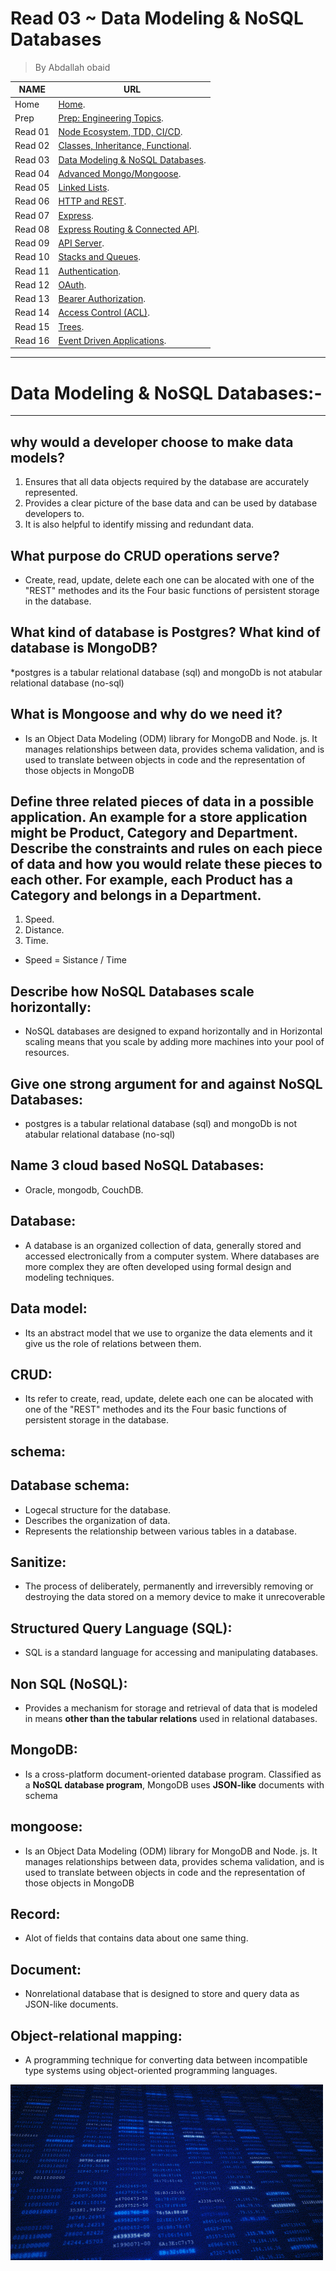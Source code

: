 # Read 03 ~ Data Modeling & NoSQL Databases
> By Abdallah obaid

**NAME**     | **URL**
------------ | -------------
Home         | [Home](https://abdallah-401-advanced-javascript.github.io/reading-notes-401/).
 Prep        | [Prep: Engineering Topics](https://abdallah-401-advanced-javascript.github.io/reading-notes-401/Prep).
 Read 01     | [Node Ecosystem, TDD, CI/CD](https://abdallah-401-advanced-javascript.github.io/reading-notes-401/class-01).
 Read 02     | [Classes, Inheritance, Functional](https://abdallah-401-advanced-javascript.github.io/reading-notes-401/class-02).
 Read 03     | [Data Modeling & NoSQL Databases](https://abdallah-401-advanced-javascript.github.io/reading-notes-401/class-03).
 Read 04     | [Advanced Mongo/Mongoose](https://abdallah-401-advanced-javascript.github.io/reading-notes-401/class-04).
 Read 05     | [Linked Lists](https://abdallah-401-advanced-javascript.github.io/reading-notes-401/class-05).
 Read 06     | [HTTP and REST](https://abdallah-401-advanced-javascript.github.io/reading-notes-401/class-06).
 Read 07     | [Express](https://abdallah-401-advanced-javascript.github.io/reading-notes-401/class-07).
 Read 08     | [Express Routing & Connected API](https://abdallah-401-advanced-javascript.github.io/reading-notes-401/class-08).
 Read 09     | [API Server](https://abdallah-401-advanced-javascript.github.io/reading-notes-401/class-09).
 Read 10     | [Stacks and Queues](https://abdallah-401-advanced-javascript.github.io/reading-notes-401/class-10).
 Read 11     | [Authentication](https://abdallah-401-advanced-javascript.github.io/reading-notes-401/class-11).
 Read 12     | [OAuth](https://abdallah-401-advanced-javascript.github.io/reading-notes-401/class-12).
 Read 13     | [Bearer Authorization](https://abdallah-401-advanced-javascript.github.io/reading-notes-401/class-13).
 Read 14     | [Access Control (ACL)](https://abdallah-401-advanced-javascript.github.io/reading-notes-401/class-14).
 Read 15     | [Trees](https://abdallah-401-advanced-javascript.github.io/reading-notes-401/class-15).
 Read 16     | [Event Driven Applications](https://abdallah-401-advanced-javascript.github.io/reading-notes-401/class-16).

 
----------------------------------
# Data Modeling & NoSQL Databases:-
----------------------------------

 ## why would a developer choose to make data models?
  1. Ensures that all data objects required by the database are accurately represented.
  2. Provides a clear picture of the base data and can be used by database developers to.
  3. It is also helpful to identify missing and redundant data.

 ## What purpose do CRUD operations serve?
   * Create, read, update, delete each one can be alocated with one of the "REST" methodes and its the Four basic functions of persistent storage in the database.

 ## What kind of database is Postgres? What kind of database is MongoDB?
   *postgres is a tabular relational database (sql) and mongoDb is not atabular relational database (no-sql)
   
 ## What is Mongoose and why do we need it?
   * Is an Object Data Modeling (ODM) library for MongoDB and Node. js. It manages relationships between data, provides schema validation, and is used to translate between objects in code and the representation of those objects in MongoDB
 ## Define three related pieces of data in a possible application. An example for a store application might be  Product, Category and Department. Describe the constraints and rules on each piece of data and how you would relate these pieces to each other. For example, each Product has a Category and belongs in a Department.
   1. Speed.
   2. Distance. 
   3. Time.
   * Speed = Sistance / Time

 ## Describe how NoSQL Databases scale horizontally:
   * NoSQL databases are designed to expand horizontally and in Horizontal scaling means that you scale by adding more machines into your pool of resources.

 ## Give one strong argument for and against NoSQL Databases:
   * postgres is a tabular relational database (sql) and mongoDb is not atabular relational database (no-sql)

 ## Name 3 cloud based NoSQL Databases:
   * Oracle, mongodb, CouchDB.


 ## Database:
   * A database is an organized collection of data, generally stored and accessed electronically from a computer system. Where databases are more complex they are often developed using formal design and modeling techniques.

 ## Data model:
   * Its an abstract model that we use to organize the data elements and it give us the role of relations between them.

 ## CRUD:
   * Its refer to create, read, update, delete each one can be alocated with one of the "REST" methodes and its the Four basic functions of persistent storage in the database.

 ## schema:


 ## Database schema:
   * Logecal structure for the database.
   * Describes the organization of data.
   * Represents the relationship between various tables in a database.
 

 ## Sanitize:
   * The process of deliberately, permanently and irreversibly removing or destroying the data stored on a memory device to make it unrecoverable

 ## Structured Query Language (SQL):
   * SQL is a standard language for accessing and manipulating databases.

 ## Non SQL (NoSQL):
   * Provides a mechanism for storage and retrieval of data that is modeled in means **other than the tabular relations** used in relational databases.

 ## MongoDB:
   * Is a cross-platform document-oriented database program. Classified as a **NoSQL database program**, MongoDB uses **JSON-like** documents with schema

 ## mongoose:
   * Is an Object Data Modeling (ODM) library for MongoDB and Node. js. It manages relationships between data, provides schema validation, and is used to translate between objects in code and the representation of those objects in MongoDB

 ## Record:
   * Alot of fields that contains data about one same thing.

 ## Document:
   * Nonrelational database that is designed to store and query data as JSON-like documents.

 ## Object-relational mapping:
   * A programming technique for converting data between incompatible type systems using object-oriented programming languages.   


 
 ![npm](./Img/database.gif)